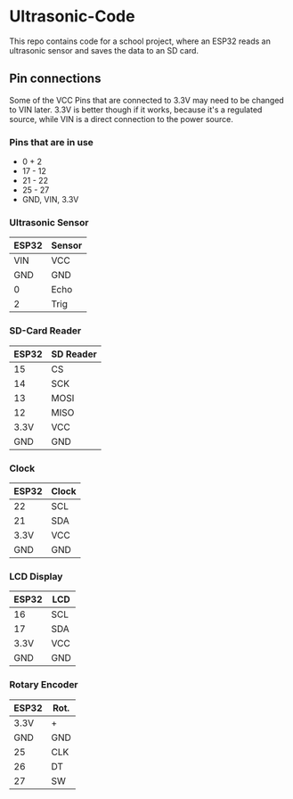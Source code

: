 # Ultrasonic-Code

This repo contains code for a school project, where an ESP32 reads an ultrasonic
sensor and saves the data to an SD card.

## Pin connections
Some of the VCC Pins that are connected to 3.3V may need to be changed to VIN later.
3.3V is better though if it works, because it's a regulated source, while VIN is 
a direct connection to the power source.

### Pins that are in use
- 0 + 2
- 17 - 12
- 21 - 22
- 25 - 27
- GND, VIN, 3.3V

### Ultrasonic Sensor
| ESP32 | Sensor |
| ----- | ------ |
| VIN   | VCC    |
| GND   | GND    |
| 0     | Echo   |
| 2     | Trig   |

### SD-Card Reader
| ESP32 | SD Reader |
| ----- | --------- |
| 15    | CS        |
| 14    | SCK       |
| 13    | MOSI      |
| 12    | MISO      |
| 3.3V  | VCC       |
| GND   | GND       |

### Clock
| ESP32 | Clock |
| ----- | ----- |
| 22    | SCL   |
| 21    | SDA   |
| 3.3V  | VCC   |
| GND   | GND   |

### LCD Display
| ESP32 | LCD   |
| ----- | ----- |
| 16    | SCL   |
| 17    | SDA   |
| 3.3V  | VCC   |
| GND   | GND   |

### Rotary Encoder
| ESP32 | Rot.	|
| ----- | ----- |
| 3.3V	| +		|
| GND	| GND	|
| 25	| CLK	|
| 26	| DT	|
| 27	| SW	|
